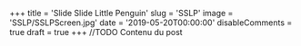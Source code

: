 +++
title = 'Slide Slide Little Penguin'
slug = 'SSLP'
image = 'SSLP/SSLPScreen.jpg'
date = '2019-05-20T00:00:00'
disableComments = true
draft = true
+++
//TODO Contenu du post